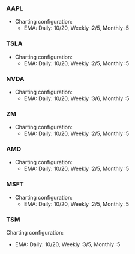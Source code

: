 ### AAPL

* Charting configuration: 
  * EMA: Daily: 10/20, Weekly :2/5, Monthly :5



### TSLA

* Charting configuration: 
  * EMA: Daily: 10/20, Weekly :2/5, Monthly :5



### NVDA

* Charting configuration: 
  * EMA: Daily: 10/20, Weekly :3/6, Monthly :5



### ZM

* Charting configuration: 
  * EMA: Daily: 10/20, Weekly :2/5, Monthly :5



### AMD

* Charting configuration: 
  * EMA: Daily: 10/20, Weekly :2/5, Monthly :5



### MSFT

* Charting configuration: 
  * EMA: Daily: 10/20, Weekly :2/5, Monthly :5



### TSM

Charting configuration: 

* EMA: Daily: 10/20, Weekly :3/5, Monthly :5